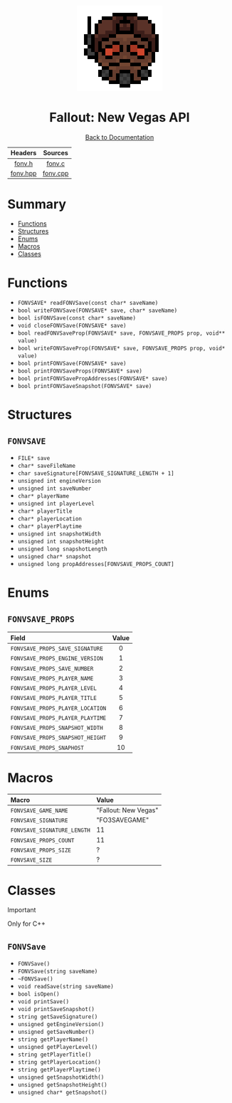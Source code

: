 <div align="center">

![Fallout: New Vegas Logo 192x192](../assets/fonv/fonv_logo_192x192.png)

# Fallout: New Vegas API

[Back to Documentation](../DOCS.md)

| Headers                               | Sources                               |
| :-----------------------------------: | :-----------------------------------: |
| [fonv.h](../src/fonv.h)               | [fonv.c](../src/fonv.c)               |
| [fonv.hpp](../src/cplusplus/fonv.hpp) | [fonv.cpp](../src/cplusplus/fonv.cpp) |

</div>



# Summary

* [Functions](#functions)
* [Structures](#structures)
* [Enums](#enums)
* [Macros](#macros)
* [Classes](#classes)



# Functions

* `FONVSAVE* readFONVSave(const char* saveName)`
* `bool writeFONVSave(FONVSAVE* save, char* saveName)`
* `bool isFONVSave(const char* saveName)`
* `void closeFONVSave(FONVSAVE* save)`
* `bool readFONVSaveProp(FONVSAVE* save, FONVSAVE_PROPS prop, void** value)`
* `bool writeFONVSaveProp(FONVSAVE* save, FONVSAVE_PROPS prop, void* value)`
* `bool printFONVSave(FONVSAVE* save)`
* `bool printFONVSaveProps(FONVSAVE* save)`
* `bool printFONVSavePropAddresses(FONVSAVE* save)`
* `bool printFONVSaveSnapshot(FONVSAVE* save)`



# Structures

## `FONVSAVE`

* `FILE* save`
* `char* saveFileName`
* `char saveSignature[FONVSAVE_SIGNATURE_LENGTH + 1]`
* `unsigned int engineVersion`
* `unsigned int saveNumber`
* `char* playerName`
* `unsigned int playerLevel`
* `char* playerTitle`
* `char* playerLocation`
* `char* playerPlaytime`
* `unsigned int snapshotWidth`
* `unsigned int snapshotHeight`
* `unsigned long snapshotLength`
* `unsigned char* snapshot`
* `unsigned long propAddresses[FONVSAVE_PROPS_COUNT]`



# Enums

## `FONVSAVE_PROPS`

| Field                            | Value |
| :------------------------------- | :---: |
| `FONVSAVE_PROPS_SAVE_SIGNATURE`  | 0     |
| `FONVSAVE_PROPS_ENGINE_VERSION`  | 1     |
| `FONVSAVE_PROPS_SAVE_NUMBER`     | 2     |
| `FONVSAVE_PROPS_PLAYER_NAME`     | 3     |
| `FONVSAVE_PROPS_PLAYER_LEVEL`    | 4     |
| `FONVSAVE_PROPS_PLAYER_TITLE`    | 5     |
| `FONVSAVE_PROPS_PLAYER_LOCATION` | 6     |
| `FONVSAVE_PROPS_PLAYER_PLAYTIME` | 7     |
| `FONVSAVE_PROPS_SNAPSHOT_WIDTH`  | 8     |
| `FONVSAVE_PROPS_SNAPSHOT_HEIGHT` | 9     |
| `FONVSAVE_PROPS_SNAPHOST`        | 10    |



# Macros

| Macro                       | Value                |
| :-------------------------- | :------------------- |
| `FONVSAVE_GAME_NAME`        | "Fallout: New Vegas" |
| `FONVSAVE_SIGNATURE`        | "FO3SAVEGAME"        |
| `FONVSAVE_SIGNATURE_LENGTH` | 11                   |
| `FONVSAVE_PROPS_COUNT`      | 11                   |
| `FONVSAVE_PROPS_SIZE`       | ?                    |
| `FONVSAVE_SIZE`             | ?                    |



# Classes

> [!IMPORTANT]
> Only for C++

## `FONVSave`

* `FONVSave()`
* `FONVSave(string saveName)`
* `~FONVSave()`
* `void readSave(string saveName)`
* `bool isOpen()`
* `void printSave()`
* `void printSaveSnapshot()`
* `string getSaveSignature()`
* `unsigned getEngineVersion()`
* `unsigned getSaveNumber()`
* `string getPlayerName()`
* `unsigned getPlayerLevel()`
* `string getPlayerTitle()`
* `string getPlayerLocation()`
* `string getPlayerPlaytime()`
* `unsigned getSnapshotWidth()`
* `unsigned getSnapshotHeight()`
* `unsigned char* getSnapshot()`
